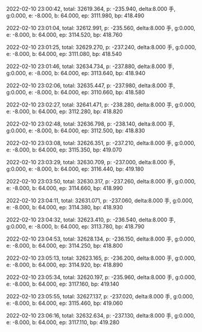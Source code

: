 2022-02-10 23:00:42, total: 32619.364, p: -235.940, delta:8.000 手, g:0.000, e: -8.000, b: 64.000, ep: 3111.980, bp: 418.490

2022-02-10 23:01:04, total: 32612.991, p: -235.560, delta:8.000 手, g:0.000, e: -8.000, b: 64.000, ep: 3114.520, bp: 418.760

2022-02-10 23:01:25, total: 32629.270, p: -237.240, delta:8.000 手, g:0.000, e: -8.000, b: 64.000, ep: 3111.080, bp: 418.540

2022-02-10 23:01:46, total: 32634.734, p: -237.880, delta:8.000 手, g:0.000, e: -8.000, b: 64.000, ep: 3113.640, bp: 418.940

2022-02-10 23:02:06, total: 32635.447, p: -237.980, delta:8.000 手, g:0.000, e: -8.000, b: 64.000, ep: 3110.660, bp: 418.580

2022-02-10 23:02:27, total: 32641.471, p: -238.280, delta:8.000 手, g:0.000, e: -8.000, b: 64.000, ep: 3112.280, bp: 418.820

2022-02-10 23:02:48, total: 32636.798, p: -238.140, delta:8.000 手, g:0.000, e: -8.000, b: 64.000, ep: 3112.500, bp: 418.830

2022-02-10 23:03:08, total: 32626.351, p: -237.210, delta:8.000 手, g:0.000, e: -8.000, b: 64.000, ep: 3115.350, bp: 419.070

2022-02-10 23:03:29, total: 32630.709, p: -237.000, delta:8.000 手, g:0.000, e: -8.000, b: 64.000, ep: 3116.440, bp: 419.180

2022-02-10 23:03:50, total: 32630.317, p: -237.260, delta:8.000 手, g:0.000, e: -8.000, b: 64.000, ep: 3114.660, bp: 418.990

2022-02-10 23:04:11, total: 32631.071, p: -237.060, delta:8.000 手, g:0.000, e: -8.000, b: 64.000, ep: 3114.380, bp: 418.930

2022-02-10 23:04:32, total: 32623.410, p: -236.540, delta:8.000 手, g:0.000, e: -8.000, b: 64.000, ep: 3113.780, bp: 418.790

2022-02-10 23:04:53, total: 32628.134, p: -236.150, delta:8.000 手, g:0.000, e: -8.000, b: 64.000, ep: 3114.250, bp: 418.800

2022-02-10 23:05:13, total: 32623.165, p: -236.200, delta:8.000 手, g:0.000, e: -8.000, b: 64.000, ep: 3114.920, bp: 418.890

2022-02-10 23:05:34, total: 32620.197, p: -235.960, delta:8.000 手, g:0.000, e: -8.000, b: 64.000, ep: 3117.160, bp: 419.140

2022-02-10 23:05:55, total: 32627.137, p: -237.020, delta:8.000 手, g:0.000, e: -8.000, b: 64.000, ep: 3115.460, bp: 419.060

2022-02-10 23:06:16, total: 32632.634, p: -237.130, delta:8.000 手, g:0.000, e: -8.000, b: 64.000, ep: 3117.110, bp: 419.280